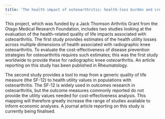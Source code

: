 ```yaml
---
title: 'The health impact of osteoarthritis: health-loss burden and cross-instrument mapping (2017 – 2019)'
---
```


This project, which was funded by a Jack Thomson Arthritis Grant from the Otago Medical Research Foundation, includes two studies looking at the evaluation of the health-related quality of life impacts associated with osteoarthritis. The first study provides estimates of the health utility losses across multiple dimensions of health associated with radiographic knee osteoarthritis. To evaluate the cost-effectiveness of disease prevention strategies for osteoarthritis requires such estimates; this was the first study worldwide to provide these for radiographic knee osteoarthritis. An article reporting on this study has been published in Rheumatology.

The second study provides a tool to map from a generic quality of life measure (the SF-12) to health utility values in populations with osteoarthritis. The SF-12 is widely used in outcomes research in osteoarthritis, but the outcome measures commonly reported do not provide the utility values needed for cost-effectiveness analysis. This mapping will therefore greatly increase the range of studies available to inform economic analyses. A journal article reporting on this study is currently being finalised.
